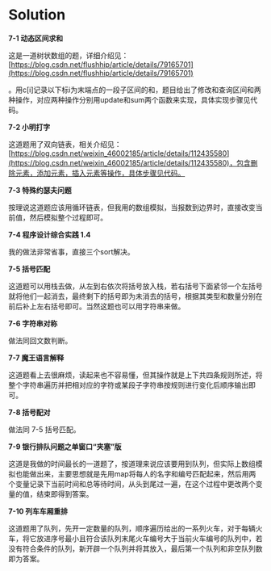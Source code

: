 # Solution

**7-1 动态区间求和**

这是一道树状数组的题，详细介绍见：[https://blog.csdn.net/flushhip/article/details/79165701](https://blog.csdn.net/flushhip/article/details/79165701)

。用c[i]记录以下标i为末端点的一段子区间的和，题目给出了修改和查询区间和两种操作，对应两种操作分别用update和sum两个函数来实现，具体实现步骤见代码。

**7-2 小明打字**

这道题用了双向链表，相关介绍见：[https://blog.csdn.net/weixin_46002185/article/details/112435580](https://blog.csdn.net/weixin_46002185/article/details/112435580)，包含删除元素，添加元素，插入元素等操作，具体步骤见代码。

**7-3 特殊约瑟夫问题**

按理说这道题应该用循环链表，但我用的数组模拟，当报数到边界时，直接改变当前值，然后模拟整个过程即可。

**7-4 程序设计综合实践 1.4**

我的做法非常省事，直接三个sort解决。

**7-5 括号匹配**

这道题可以用栈去做，从左到右依次将括号放入栈，若右括号下面紧邻一个左括号就将他们一起消去，最终剩下的括号即为未消去的括号，根据其类型和数量分别在前后补上左右括号即可。当然这题也可以用字符串来做。

**7-6 字符串对称**

做法同回文数判断。

**7-7 魔王语言解释**

这道题看上去很麻烦，读起来也不容易懂，但其操作就是上下共四条规则所述，将整个字符串遍历并把相对应的字符或某段子字符串按规则进行变化后顺序输出即可。

**7-8 括号配对**

做法同 7-5 括号匹配。

**7-9 银行排队问题之单窗口“夹塞”版**

这道是我做的时间最长的一道题了，按道理来说应该要用到队列，但实际上数组模拟也能做出来，主要思想就是先用map将每人的名字和编号匹配起来，然后用两个变量记录下当前时间和总等待时间，从头到尾过一遍，在这个过程中更改两个变量的值，结束即得到答案。

**7-10 列车车厢重排**

这道题用了队列，先开一定数量的队列，顺序遍历给出的一系列火车，对于每辆火车，将它放进序号最小且符合该队列末尾火车编号大于当前火车编号的队列中，若没有符合条件的队列，新开辟一个队列并将其放入，最后第一个队列和非空队列数即为答案。